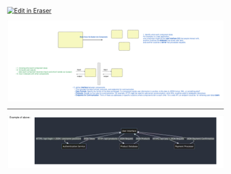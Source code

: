 <p><a target="_blank" href="https://app.eraser.io/workspace/4V79kdh82LGqWONFLrwu" id="edit-in-eraser-github-link"><img alt="Edit in Eraser" src="https://firebasestorage.googleapis.com/v0/b/second-petal-295822.appspot.com/o/images%2Fgithub%2FOpen%20in%20Eraser.svg?alt=media&amp;token=968381c8-a7e7-472a-8ed6-4a6626da5501"></a></p>







![Break down the system into components](/.eraser/4V79kdh82LGqWONFLrwu___qnB6tOkrttS5pifXKfvMtsnVb153___---figure---6Nvpy2_NRAQciFbYIafFD---figure---4Hwa6ssBzALfQAo4gLwHPw.png "Break down the system into components")

---

![Example of component to component communication_](/.eraser/4V79kdh82LGqWONFLrwu___qnB6tOkrttS5pifXKfvMtsnVb153___---figure---cGqJIN2xWugzwDePTH9VB---figure---FRKWKTB68WhE7C2Kh1Qm0g.png "Example of component to component communication_")










<!--- Eraser file: https://app.eraser.io/workspace/4V79kdh82LGqWONFLrwu --->